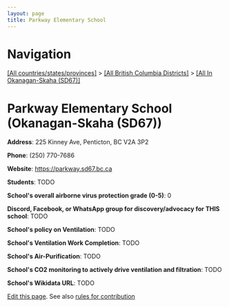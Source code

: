```yaml
---
layout: page
title: Parkway Elementary School
---
```

# Navigation

[[All countries/states/provinces]](../../..) > [[All British Columbia Districts]](../..) > [[All In Okanagan-Skaha (SD67)]](..)

# Parkway Elementary School (Okanagan-Skaha (SD67))

**Address**: 225 Kinney Ave, Penticton, BC V2A 3P2

**Phone**: (250) 770-7686

**Website**: <https://parkway.sd67.bc.ca>

**Students**: TODO

**School's overall airborne virus protection grade (0-5)**: 0

**Discord, Facebook, or WhatsApp group for discovery/advocacy for THIS school**: TODO

**School's policy on Ventilation**: TODO

**School's Ventilation Work Completion**: TODO

**School's Air-Purification**: TODO

**School's CO2 monitoring to actively drive ventilation and filtration**: TODO

**School's Wikidata URL**: TODO


[Edit this page](https://github.com/ventilate-schools/BC/edit/main/./Okanagan-Skaha_(SD67)/Parkway_Elementary_School.md). See also [rules for contribution](../../../contribution-rules/)